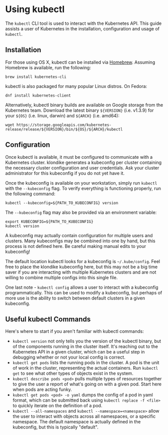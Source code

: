 # Using kubectl

The `kubectl` CLI tool is used to interact with the Kubernetes API.
This guide assists a user of Kubernetes in the installation, configuration and usage of `kubectl`.

## Installation

For those using OS X, kubectl can be installed via [Homebrew](http://brew.sh/).
Assuming Homebrew is available, run the following:

    brew install kubernetes-cli

kubectl is also packaged for many popular Linux distros.
On Fedora:

    dnf install kubernetes-client

Alternatively, kubectl binary builds are available on Google storage from the Kubernetes team.
Download the latest binary `${VERSION}` (i.e. v1.3.9) for your `${OS}` (i.e. linux, darwin) and `${ARCH}` (i.e. amd64):

    wget https://storage.googleapis.com/kubernetes-release/release/${VERSION}/bin/${OS}/${ARCH}/kubectl

## Configuration

Once kubectl is available, it must be configured to communicate with a Kubernetes cluster.
klondike generates a kubeconfig per cluster containing the necessary cluster configuration and user credentials.
Ask your cluster administrator for this kubeconfig if you do not yet have it.

Once the kubeconfig is available on your workstation, simply run `kubectl` with the `--kubeconfig` flag.
To verify everything is functioning properly, run the following command:

    kubectl --kubeconfig=${PATH_TO_KUBECONFIG} version

The `--kubeconfig` flag may also be provided via an environment variable:

    export KUBECONFIG=${PATH_TO_KUBECONFIG}
    kubectl version

A kubeconfig may actually contain configuration for multiple users and clusters.
Many kubeconfigs may be combined into one by hand, but this process is not defined here.
Be careful making manual edits to your kubeconfig!

The default location kubectl looks for a kubeconfig is `~/.kube/config`.
Feel free to place the klondike kubeconfig here, but this may not be a big time saver if you are interacting with multiple Kubernetes clusters and are not willing to combine multiple configs into this single file.

One last note - `kubectl config` allows a user to interact with a kubeconfig programmatically.
This can be used to modify a kubeconfig, but perhaps of more use is the ability to switch between default clusters in a given kubeconfig.

## Useful kubectl Commands

Here's where to start if you aren't familiar with kubectl commands:

- `kubectl version` not only tells you the version of the kubectl binary, but of the components running in the cluster itself. It's reaching out to the Kubernetes API in a given cluster, which can be a useful step in debugging whether or not your local config is correct.
- `kubectl get pods` lists the running pods in the cluster. A pod is the unit of work in the cluster, representing the actual containers. Run `kubectl get` to see what other types of objects exist in the system.
- `kubectl describe pods <pod>` pulls multiple types of resources together to give the user a report of what's going on with a given pod. Start here when pods are acting funky.
- `kubectl get pods <pod> -o yaml` dumps the config of a pod in yaml format, which can be submitted back using `kubectl replace -f <file>` to quickly iterate on the definition of a pod.
- `kubectl --all-namespaces` and `kubectl --namespace=<namespace>` allow the user to interact with objects across all namespaces, or a specific namespace. The default namespace is actually defined in the kubeconfig, but this is typically "default".
